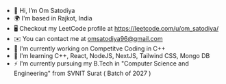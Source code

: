 - 👋 Hi, I’m Om Satodiya
- 🌍  I'm based in Rajkot, India
- 🖥️  Checkout my LeetCode profile at https://leetcode.com/u/om_satodiya/
- ✉️  You can contact me at omsatodiya96@gmail.com
- 🚀  I'm currently working on Competitve Coding in C++
- 🧠  I'm learning C++, React, NodeJS, NextJS, Tailwind CSS, Mongo DB
- ⚡  I'm currently pursuing my B.Tech in "Computer Science and Engineering" from SVNIT Surat ( Batch of 2027 )

<!---
omsatodiya/omsatodiya is a ✨ special ✨ repository because its `README.md` (this file) appears on your GitHub profile.
You can click the Preview link to take a look at your changes.
--->
